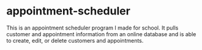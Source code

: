 # appointment-scheduler

This is an appointment scheduler program I made for school. It pulls customer and appointment information from an online database and is able to create, edit, or delete customers and appointments.
